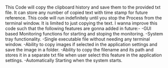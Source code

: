 This Code will copy the clipboard history and save them to the provided txt file.
It can store any number of copied text with time stamp for future reference.
This code will run indefinitely until you stop the Process from the terminal window.
It is limited to just copying the text.
I wanna improve this code such that the following features are gonna added in future:-
-GUI based Monitoring functions for starting and stoping the monitoring.
-System tray functionality.
-Single executable file without needing any terminal window.
-Ability to copy images if selected in the application settings and save the image in a folder.
-Ability to copy the filename and its path and stores it in a separate txt file when user select this feature in the 
 application settings.
-Automatically Starting when the system starts.
